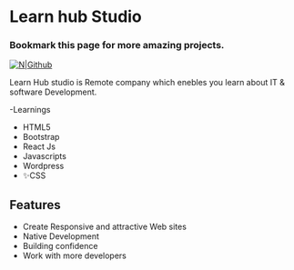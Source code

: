 # Learn hub Studio
### Bookmark this page for more amazing projects.

[![N|Github](https://www.pngmart.com/files/22/GitHub-PNG-Picture.png)](https://github.com/Ahmedz182)

Learn Hub studio is Remote company which enebles you learn about IT & software Development. 

-Learnings 
- HTML5
- Bootstrap
- React Js
- Javascripts
- Wordpress
- ✨CSS
## Features

- Create Responsive and attractive Web sites 
- Native Development
- Building confidence
- Work with more developers


